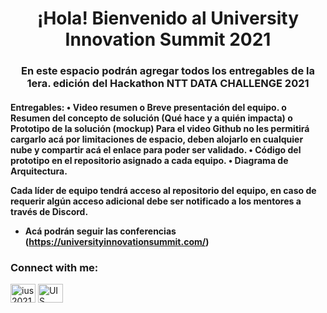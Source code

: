 <h1 align="center">¡Hola! Bienvenido al University Innovation Summit 2021</h1>
<h3 align="center">En este espacio podrán agregar todos los entregables de la 1era. edición del Hackathon NTT DATA CHALLENGE 2021</h3>

<h4>Entregables:
• Video resumen
  o Breve presentación del equipo.
  o Resumen del concepto de solución (Qué hace y a quién impacta)
  o Prototipo de la solución (mockup)
  Para el video Github no les permitirá cargarlo acá por limitaciones de espacio, deben alojarlo en cualquier nube y compartir acá el enlace para poder ser validado. 
• Código del prototipo en el repositorio asignado a cada equipo.
• Diagrama de Arquitectura.

Cada líder de equipo tendrá acceso al repositorio del equipo, en caso de requerir algún acceso adicional debe ser notificado a los mentores a través de Discord.


- Acá podrán seguir las conferencias (https://universityinnovationsummit.com/)</h4>


<h3 align="left">Connect with me:</h3>
<p align="left">
<a href="https://instagram.com/ius2021" target="blank"><img align="center" src="https://raw.githubusercontent.com/rahuldkjain/github-profile-readme-generator/master/src/images/icons/Social/instagram.svg" alt="ius2021" height="30" width="40" /></a>
<a href="https://discord.gg/UIS 2021" target="blank"><img align="center" src="https://raw.githubusercontent.com/rahuldkjain/github-profile-readme-generator/master/src/images/icons/Social/discord.svg" alt="UIS 2021" height="30" width="40" /></a>
</p>

